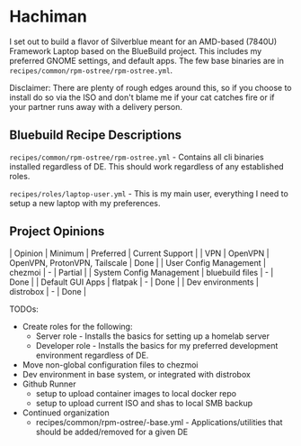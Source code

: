 # Hachiman

I set out to build a flavor of Silverblue meant for an AMD-based (7840U) Framework Laptop based on the BlueBuild project.
This includes my preferred GNOME settings, and default apps. The few base binaries are in
`recipes/common/rpm-ostree/rpm-ostree.yml`.

Disclaimer: There are plenty of rough edges around this, so if you choose to install do so via the ISO and don't
blame me if your cat catches fire or if your partner runs away with a delivery person.

## Bluebuild Recipe Descriptions

`recipes/common/rpm-ostree/rpm-ostree.yml` - Contains all cli binaries installed regardless of DE. This should work
regardless of any established roles.

`recipes/roles/laptop-user.yml` - This is my main user, everything I need to setup a new laptop with my preferences.

## Project Opinions

| Opinion | Minimum | Preferred | Current Support |
| VPN | OpenVPN | OpenVPN, ProtonVPN, Tailscale | Done |
| User Config Management | chezmoi | - | Partial |
| System Config Management | bluebuild files | - | Done |
| Default GUI Apps | flatpak | - | Done |
| Dev environments | distrobox | - | Done |

TODOs:
- Create roles for the following:
  - Server role - Installs the basics for setting up a homelab server
  - Developer role - Installs the basics for my preferred development environment regardless of DE.
- Move non-global configuration files to chezmoi
- Dev environment in base system, or integrated with distrobox
- Github Runner
  - setup to upload container images to local docker repo
  - setup to upload current ISO and shas to local SMB backup
- Continued organization
  - recipes/common/rpm-ostree/<DE>-base.yml - Applications/utilities that should be added/removed for a given DE
